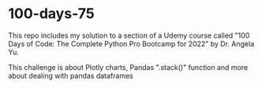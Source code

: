 # 100-days-75

This repo includes my solution to a section of a Udemy course called "100 Days of Code: The Complete Python Pro Bootcamp for 2022" by Dr. Angela Yu.

This challenge is about Plotly charts, Pandas ".stack()" function and more about dealing with pandas dataframes
